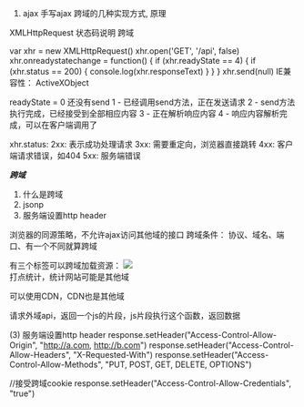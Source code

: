 1. ajax
手写ajax
跨域的几种实现方式, 原理

XMLHttpRequest
状态码说明
跨域

var xhr = new XMLHttpRequest()
xhr.open('GET', '/api', false)
xhr.onreadystatechange = function() {
    if (xhr.readyState == 4) {
        if (xhr.status == 200) {
            console.log(xhr.responseText)
        }
    }
}
xhr.send(null)
IE兼容性：
ActiveXObject

readyState = 0 还没有send
1 - 已经调用send方法，正在发送请求
2 - send方法执行完成，已经接受到全部相应内容
3 - 正在解析响应内容
4 - 响应内容解析完成，可以在客户端调用了

xhr.status:
2xx: 表示成功处理请求
3xx: 需要重定向，浏览器直接跳转
4xx: 客户端请求错误，如404
5xx: 服务端错误


***********跨域***********

1. 什么是跨域
2. jsonp
3. 服务端设置http header

浏览器的同源策略，不允许ajax访问其他域的接口
跨域条件：
协议、域名、端口、有一个不同就算跨域

有三个标签可以跨域加载资源：
<img src=xxx(其他域地址)>  
打点统计，统计网站可能是其他域

<link href="www.baidu.com">可以使用CDN，CDN也是其他域

<script src="yyy">同样可以使用CDN

(2) JSONP的实现原理：
加载http://coding.m.com/classindex.html的时候
不一定服务器真正有一个classindex.html文件
服务器可以根据请求，动态生成一个文件返回

同理，比如你向一个跨域网站请求一个资源
<script src="http://coding.m.imooc.com/api.js">
返回内容格式callback(数据) (动态生成)

<script>
window.callback = function(data) {
    console.log(data)
}
</script>
<script src="http://coding.m.imooc.com/api.js"></script>

请求外域api，返回一个js的片段，js片段执行这个函数，返回数据


(3) 服务端设置http header
response.setHeader("Access-Control-Allow-Origin", "http://a.com, http://b.com")
response.setHeader("Access-Control-Allow-Headers", "X-Requested-With")
response.setHeader("Access-Control-Allow-Methods", "PUT, POST, GET, DELETE, OPTIONS")

//接受跨域cookie
response.setHeader("Access-Control-Allow-Credentials", "true")





